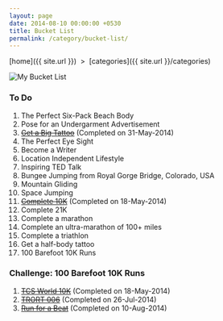 ```yaml
---
layout: page
date: 2014-08-10 00:00:00 +0530
title: Bucket List
permalink: /category/bucket-list/
---
```

 
[home]({{ site.url }}) &nbsp;&gt;&nbsp; [categories]({{ site.url }}/categories)  

![My Bucket List]({{site.img-url}}/bucketlist/premkumar-masilamani-bucket-list.jpg)  
  
### To Do

1. The Perfect Six-Pack Beach Body  
2. Pose for an Undergarment Advertisement  
3. [<del>Get a Big Tattoo</del>]({{site.img-url}}/bucketlist/Premkumar_Masilamani_Sangavi_Tattoo.jpg) (Completed on 31-May-2014)
4. The Perfect Eye Sight 
5. Become a Writer
6. Location Independent Lifestyle  
7. Inspiring TED Talk  
8. Bungee Jumping from Royal Gorge Bridge, Colorado, USA  
9. Mountain Gliding  
10. Space Jumping
11. [<del>Complete 10K</del>]({{site.img-url}}/running/Premkumar_Masilamani_2014_TCS_10K.jpg) (Completed on 18-May-2014)
12. Complete 21K
13. Complete a marathon
14. Complete an ultra-marathon of 100+ miles
15. Complete a triathlon
16. Get a half-body tattoo
17. 100 Barefoot 10K Runs  

### Challenge: 100 Barefoot 10K Runs

1. [<del>TCS World 10K</del>]({{site.img-url}}/running/Premkumar_Masilamani_2014_TCS_10K.jpg) (Completed on 18-May-2014)
2. [<del>TRORT 006</del>]({{site.img-url}}/running/Premkumar_Masilamani_2014_TRORT_006_10K.jpg) (Completed on 26-Jul-2014)
3. [<del>Run for a Beat</del>]({{site.img-url}}/running/Premkumar_Masilamani_2014_Run_For_A_Beat_10K.jpg) (Completed on 10-Aug-2014)